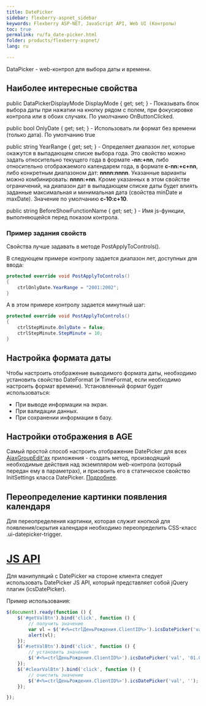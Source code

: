 ```yaml
---
title: DatePicker
sidebar: flexberry-aspnet_sidebar
keywords: Flexberry ASP-NET, JavaScript API, Web UI (Контролы)
toc: true
permalink: ru/fa_date-picker.html
folder: products/flexberry-aspnet/
lang: ru

---
```


DataPicker - web-контрол для выбора даты и времени.

## Наиболее интересные свойства

public DataPickerDisplayMode DisplayMode { get; set; }  - Показывать блок выбора даты при нажатии на кнопку рядом с полем, при фокусировке контрола или в обоих случаях. По умолчанию OnButtonClicked.

public bool OnlyDate { get; set; }  - Использовать ли формат без времени (только дата). По умолчанию true

public string YearRange { get; set; }  - Определяет диапазон лет, которые окажутся в выпадающем списке выбора года. Это свойство можно задать относительно текущего года в формате **-nn:+nn**, либо относительно отображаемого календарем года, в формате **c-nn:+c+nn**, либо конкретным диапазоном дат: **nnnn:nnnn**. Указанные варианты можно комбинировать: **nnnn:+nn**. Кроме указанных в этом свойстве ограничений, на диапазон дат в выпадающем списке даты будет влиять заданные максимальная и минимальная дата (свойства minDate и maxDate). Значение по умолчанию **c-10:c+10**.

public string BeforeShowFunctionName { get; set; }  - Имя js-функции, выполняющейся перед показом контрола.

### Пример задания свойств

Свойства лучше задавать в методе PostApplyToControls().

В следующем примере контролу задается диапазон лет, доступных для ввода:

```csharp
protected override void PostApplyToControls()
{
    ctrlOnlyDate.YearRange = "2001:2002";
}
```

А в этом примере контролу задается минутный шаг:

```csharp
protected override void PostApplyToControls()
{
    ctrlStepMinute.OnlyDate = false;
    ctrlStepMinute.StepMinute = 10; 
}
```


## Настройка формата даты

Чтобы настроить отображение выводимого формата даты, необходимо установить свойство DateFormat (и TimeFormat, если необходимо настроить формат времени). Установленный формат будет использоваться:

* При выводе информации на экран.
* При валидации данных.
* При сохранении информации в базу.

## Настройки отображения в AGE

Самый простой способ настроить отображение DatePicker для всех [AjaxGroupEdit'ах](fa_ajax-group-edit.html) приложения - создать метод, производящий необходимые действия над экземпляром web-контрола (который передан ему в параметрах), и присвоить его в статическое свойство InitSettings класса DatePicker. [Подробнее](fa_init-control-settings-delegate.html).


## Переопределение картинки появления календаря

Для переопределения картинки, которая служит кнопкой для появления/скрытия календаря необходимо переопределить CSS-класс .ui-datepicker-trigger.

# [JS API](fa_java-script-api.html)

Для манипуляций с DatePicker на стороне клиента следует использовать DatePicker JS API, который представляет собой jQuery плагин (icsDatePicker).

Пример использования: 

```javascript
$(document).ready(function () {
    $('#getValBtn').bind('click', function () {
        // получить значение
        var vl = $('#<%=ctrlДеньРождения.ClientID%>').icsDatePicker('val');
        alert(vl);
    });
    $('#setValBtn').bind('click', function () {
        // установить значение
        $('#<%=ctrlДеньРождения.ClientID%>').icsDatePicker('val', '01.01.2010');
    });
    $('#clearValBtn').bind('click', function () {
        // очистить значение
        $('#<%=ctrlДеньРождения.ClientID%>').icsDatePicker('val', '');
    });

});
```
